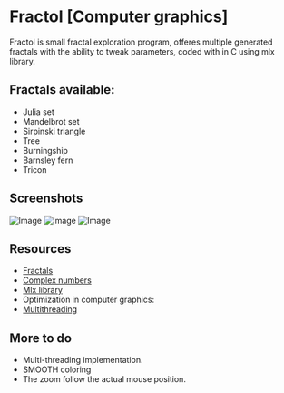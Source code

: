 
# Fractol [Computer graphics]

Fractol is small fractal exploration program, offeres multiple generated fractals with the ability to tweak parameters, coded with in C using mlx library.

## Fractals available:

- Julia set
- Mandelbrot set 
- Sirpinski triangle
- Tree
- Burningship
- Barnsley fern
- Tricon

## Screenshots

![Image](https://i.imgur.com/iWvrXrN.png)
![Image](https://i.imgur.com/6Gmi85H.png)
![Image](https://i.imgur.com/PvLgxTk.png)

## Resources

- [Fractals](https://en.wikipedia.org/wiki/Fractal)
- [Complex numbers](https://en.wikipedia.org/wiki/Fractal)
- [Mlx library](https://github.com/qst0/ft_libgfx#minilibx)
- Optimization in computer graphics:
 - [Multithreading](https://www.geeksforgeeks.org/multithreading-c-2/)


## More to do

- Multi-threading implementation.
- SMOOTH coloring 
- The zoom follow the actual mouse position. 